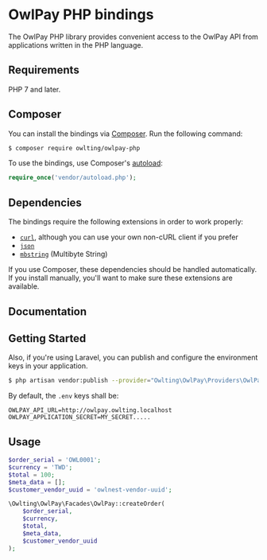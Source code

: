 # OwlPay PHP bindings

The OwlPay PHP library provides convenient access to the OwlPay API from
applications written in the PHP language.

## Requirements

PHP 7 and later.

## Composer

You can install the bindings via [Composer](http://getcomposer.org/). Run the following command:

```bash
$ composer require owlting/owlpay-php
```

To use the bindings, use Composer's [autoload](https://getcomposer.org/doc/01-basic-usage.md#autoloading):

```php
require_once('vendor/autoload.php');
```

## Dependencies

The bindings require the following extensions in order to work properly:

-   [`curl`](https://secure.php.net/manual/en/book.curl.php), although you can use your own non-cURL client if you prefer
-   [`json`](https://secure.php.net/manual/en/book.json.php)
-   [`mbstring`](https://secure.php.net/manual/en/book.mbstring.php) (Multibyte String)

If you use Composer, these dependencies should be handled automatically. If you install manually, you'll want to make sure these extensions are available.

## Documentation


## Getting Started

Also, if you're using Laravel, you can publish and configure the environment keys in your application.
```bash
$ php artisan vendor:publish --provider="Owlting\OwlPay\Providers\OwlPayServiceProvider"
```

By default, the `.env` keys shall be:
```
OWLPAY_API_URL=http://owlpay.owlting.localhost
OWLPAY_APPLICATION_SECRET=MY_SECRET.....
```

## Usage

```php
$order_serial = 'OWL0001';
$currency = 'TWD';
$total = 100;
$meta_data = []; 
$customer_vendor_uuid = 'owlnest-vendor-uuid';

\Owlting\OwlPay\Facades\OwlPay::createOrder(
    $order_serial,
    $currency,
    $total,
    $meta_data,
    $customer_vendor_uuid
);
```

